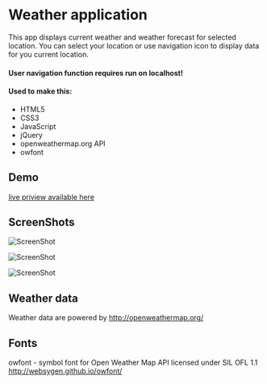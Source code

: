 # Weather application
This app displays current weather and weather forecast for selected location. You can select your location or use navigation icon to display data for you current location.
#### User navigation function requires run on localhost!

#### Used to make this:
* HTML5
* CSS3
* JavaScript
* jQuery
* openweathermap.org API
* owfont

## Demo
<a href="http://test17082.futurehost.pl/weather-forecast-app/">live priview available here</a>

## ScreenShots
![ScreenShot](http://i.imgur.com/vlFDAVu.jpg)

![ScreenShot](http://i.imgur.com/FfDmzO1.jpg)

![ScreenShot](http://i.imgur.com/pnMmiOo.jpg)

## Weather data
Weather data are powered by http://openweathermap.org/

## Fonts
 owfont - symbol font for Open Weather Map API licensed under SIL OFL 1.1
 http://websygen.github.io/owfont/
